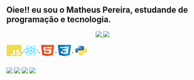 ## Oiee!! eu sou o Matheus Pereira, estudande de programação e tecnologia.

<div align="center">
  	<a href="https://github.com/PereiraMatheuSilva">
  	<img height="180em" src="https://github-readme-stats.vercel.app/api?username=PereiraMatheuSilva&show_icons=true&theme=dark&include_all_commits=true&count_private=true"/>
  	<img height="180em" src="https://github-readme-stats.vercel.app/api/top-langs/?username=PereiraMatheuSilva&layout=compact&langs_count=7&theme=dark"/>
</div>
  
<div style="display: inline_block"><br>
  <img align="center" alt="matheuspereira-Js" height="30" width="40" src="https://raw.githubusercontent.com/devicons/devicon/master/icons/javascript/javascript-plain.svg">
  <img align="center" alt="matheuspereira-React" height="30" width="40" src="https://raw.githubusercontent.com/devicons/devicon/master/icons/react/react-original.svg">
  <img align="center" alt="matheuspereira-HTML" height="30" width="40" src="https://raw.githubusercontent.com/devicons/devicon/master/icons/html5/html5-original.svg">
  <img align="center" alt="matheuspereira-CSS" height="30" width="40" src="https://raw.githubusercontent.com/devicons/devicon/master/icons/css3/css3-original.svg">
  <img align="center" alt="matheuspereira-Python" height="30" width="40" src="https://raw.githubusercontent.com/devicons/devicon/master/icons/python/python-original.svg">
</div>
  
  ##
  
<div> 
	<a href="https://www.youtube.com/channel/UC5fkjUxY4t0UzFdAX-nI45w" target="_blank"><img src="https://img.shields.io/badge/YouTube-FF0000?style=for-the-badge&logo=youtube&logoColor=white" target="_blank"></a>
	<a href="https://www.instagram.com/p.matheusilva/" target="_blank"><img src="https://img.shields.io/badge/-Instagram-%23E4405F?style=for-the-badge&logo=instagram&logoColor=white" target="_blank"></a>
	<a href="https://discord.gg/matheus.pdasilva#3771" target="_blank"><img src="https://img.shields.io/badge/Discord-7289DA?style=for-the-badge&logo=discord&logoColor=white" target="_blank"></a> 
	<a href = "mailto:matheus856@gmail.com"><img src="https://img.shields.io/badge/-Gmail-%23333?style=for-the-badge&logo=gmail&logoColor=white" target="_blank"></a> 
</div>
